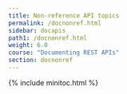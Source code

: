 ```yaml
---
title: Non-reference API topics
permalink: /docnonref.html
sidebar: docapis
path1: /docnonref.html
weight: 6.0
course: "Documenting REST APIs"
section: docnonref
---
```


{% include minitoc.html %}
